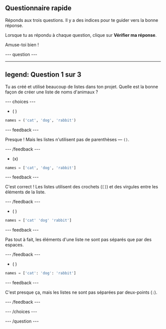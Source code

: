 ## Questionnaire rapide

Réponds aux trois questions. Il y a des indices pour te guider vers la bonne réponse.

Lorsque tu as répondu à chaque question, clique sur **Vérifier ma réponse**.

Amuse-toi bien !

--- question ---

---
legend: Question 1 sur 3
---

Tu as créé et utilisé beaucoup de listes dans ton projet. Quelle est la bonne façon de créer une liste de noms d'animaux ?

--- choices ---

- ( )
```python
names = ('cat', 'dog', 'rabbit')
```

  --- feedback ---

  Presque ! Mais les listes n'utilisent pas de parenthèses — `()`.

  --- /feedback ---

- (x)
```python
names = ['cat', 'dog', 'rabbit']
```

  --- feedback ---

  C'est correct ! Les listes utilisent des crochets (`[]`) et des virgules entre les éléments de la liste.

  --- /feedback ---

- ( )
```python
names = ['cat' 'dog' 'rabbit']
```

  --- feedback ---

  Pas tout à fait, les éléments d'une liste ne sont pas séparés que par des espaces.

  --- /feedback ---

- ( )
```python
names = ['cat': 'dog': 'rabbit']
```

  --- feedback ---

  C'est presque ça, mais les listes ne sont pas séparées par deux-points (`:`).

  --- /feedback ---

--- /choices ---

--- /question ---
